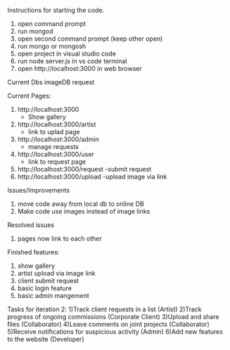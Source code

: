 Instructions for starting the code.

  1) open command prompt
  2) run mongod 
  3) open second command prompt (keep other open)
  4) run mongo or mongosh
  5) open project in visual studio code
  6) run node server.js in vs code terminal
  7) open http://localhost:3000 in web browser


Current Dbs
imageDB
request

Current Pages:
  1) http://localhost:3000
     - Show gallery
  2) http://localhost:3000/artist
     - link to uplad page
  3) http://localhost:3000/admin
     - manage requests
  4) http://localhost:3000/user
     - link to request page
  5) http://localhost:3000/request
      -submit request
  6) http://localhost:3000/upload
      -upload image via link

Issues/Improvements
  1) move code away from local db to online DB
  2) Make code use images instead of image links

Resolved issues
  1) pages now link to each other


Finished features:
   1) show gallery
   2) artist upload via image link
   3) client submit request
   4) basic login feature
   5) basic admin mangement

Tasks for iteration 2:
  1)Track client requests in a list (Artist)
  2)Track progress of ongoing commissions (Corporate Client)
  3)Upload and share files (Collaborator)
  4)Leave comments on joint projects (Collaborator)
  5)Receive notifications for suspicious activity (Admin)
  6)Add new features to the website (Developer)

